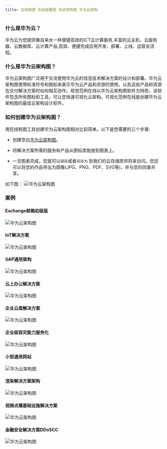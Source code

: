 ```yaml
---
title: 在线制图 系统部署图 系统架构图 华为云架构
---
```

### 什么是华为云？

华为云为您提供像自来水一样便捷高效的ICT云计算服务,丰富的云主机、云服务器、云数据库、云计算产品,高效、便捷完成应用开发、部署、上线、运营全流程。

### 什么是华为云架构图？

华为云架构图广泛用于交流使用华为云的信息技术解决方案的设计和部署。华为云架构图使用标准符号和图标来表示华为云产品和资源的使用，以及这些产品和资源在交付解决方案时如何相互协作。视觉范例在线以华为云架构图软件为特色，该软件包含所有图标和工具，可让您快速可视化云架构。可视化范例在线是创建华为云架构图的最佳云架构设计软件。

### 如何创建华为云架构图？

用在线制图工具创建华为云架构图相对比较简单。以下是您需要的三个步骤:


- 创建空白[华为云架构图](https://www.freedgo.com/draw-index.html?libs=huawei;general;basic;arrows2 "华为云架构图")。 

- 将解决方案所需的服务和产品从图标库拖放到图表上。

- 一旦图表完成，您就可以`保存`或者`另存为` 到我们的云存储库供将来访问。您还可以将您的作品导出为图像(JPG、PNG、PDF、SVG等)，并与您的同事共享。
<script async src="https://pagead2.googlesyndication.com/pagead/js/adsbygoogle.js"></script><ins class="adsbygoogle" style="display:block; text-align:center;" data-ad-layout="in-article" data-ad-format="fluid" data-ad-client="ca-pub-9055212255210230" data-ad-slot="7941459222"></ins> <script>(adsbygoogle = window.adsbygoogle || []).push({});</script>

如下图：
![华为云架构图](https://www.freedgo.com/public/themes/freedgo/huawei.png "华为云架构图")



### 案例

#### Exchange邮箱初级版
![华为云架构图](https://www.freedgo.com/public/themes/freedgo/huawei/Exchange邮箱初级版.png "Exchange邮箱初级版")
#### IoT解决方案
![华为云架构图](https://www.freedgo.com/public/themes/freedgo/huawei/IoT解决方案.png "IoT解决方案")  
#### SAP通用架构
![华为云架构图](https://www.freedgo.com/public/themes/freedgo/huawei/SAP通用架构.png "SAP通用架构")
#### 云上办公解决方案
![华为云架构图](https://www.freedgo.com/public/themes/freedgo/huawei/云上办公解决方案.png "云上办公解决方案")
#### 企业云盘解决方案
![华为云架构图](https://www.freedgo.com/public/themes/freedgo/huawei/企业云盘解决方案.png "企业云盘解决方案")
#### 企业级容灾能力服务化
![华为云架构图](https://www.freedgo.com/public/themes/freedgo/huawei/企业级容灾能力服务化.png "企业级容灾能力服务化")
#### 小型通用网站
![华为云架构图](https://www.freedgo.com/public/themes/freedgo/huawei/小型通用网站.png "小型通用网站")
#### 渲染解决方案架构
![华为云架构图](https://www.freedgo.com/public/themes/freedgo/huawei/渲染解决方案架构.png "渲染解决方案架构")
#### 视频点播基础设施解决方案
![华为云架构图](https://www.freedgo.com/public/themes/freedgo/huawei/视频点播基础设施解决方案.png "视频点播基础设施解决方案")
#### 金融安全解决方案DDoSCC
![华为云架构图](https://www.freedgo.com/public/themes/freedgo/huawei/金融安全解决方案DDoSCC.png "金融安全解决方案DDoSCC")

 

